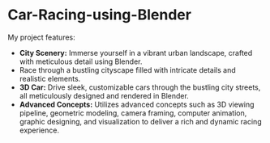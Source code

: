 # Car-Racing-using-Blender
My project features:
- **City Scenery:** Immerse yourself in a vibrant urban landscape, crafted with meticulous detail using Blender.
- Race through a bustling cityscape filled with intricate details and realistic elements.
- **3D Car:** Drive sleek, customizable cars through the bustling city streets, all meticulously designed and rendered in Blender.
- **Advanced Concepts:** Utilizes advanced concepts such as 3D viewing pipeline, geometric modeling, camera framing, computer animation, graphic designing, and visualization to deliver a rich and dynamic racing experience.
